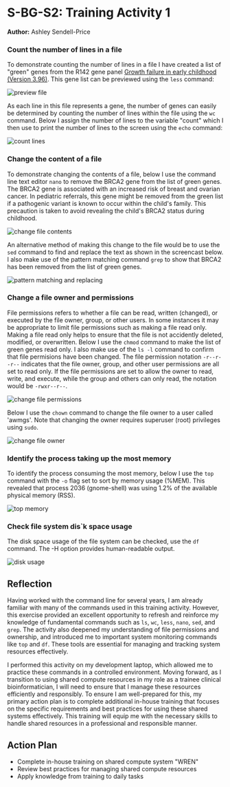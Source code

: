 # S-BG-S2: Training Activity 1
**Author:** Ashley Sendell-Price

### Count the number of lines in a file
To demonstrate counting the number of lines in a file I have created a list of "green" genes from the R142 gene panel [Growth failure in early childhood (Version 3.96)](https://panelapp.genomicsengland.co.uk/panels/473/). This gene list can be previewed using the `less` command:

![preview file](gifs/preview_genes.gif)

As each line in this file represents a gene, the number of genes can easily be determined by counting the number of lines within the file using the `wc` command. Below I assign the number of lines to the variable "count" which I then use to print the number of lines to the screen using the `echo` command:

![count lines](gifs/count_lines.gif)

### Change the content of a file
To demonstrate changing the contents of a file, below I use the command line text editor `nano` to remove the BRCA2 gene from the list of green genes. The BRCA2 gene is associated with an increased risk of breast and ovarian cancer. In pediatric referrals, this gene might be removed from the green list if a pathogenic variant is known to occur within the child's family. This precaution is taken to avoid revealing the child's BRCA2 status during childhood.

![change file contents](gifs/change_file_content_nano.gif)

An alternative method of making this change to the file would be to use the `sed` command to find and replace the text as shown in the screencast below. I also make use of the pattern matching command `grep` to show that BRCA2 has been removed from the list of green genes.

![pattern matching and replacing](gifs/change_file_content_sed.gif)

### Change a file owner and permissions
File permissions refers to whether a file can be read, written (changed), or executed by the file owner, group, or other users. In some instances it may be appropriate to limit file permissions such as making a file read only. Making a file read only helps to ensure that the file is not accidently deleted, modified, or overwritten. Below I use the `chmod` command to make the list of green genes read only. I also make use of the `ls -l` command to confirm that file permisions have been changed. The file permission notation `-r--r--r--` indicates that the file owner, group, and other user permissions are all set to read only. If the file permissions are set to allow the owner to read, write, and execute, while the group and others can only read, the notation would be `-rwxr--r--`.

![change file permissions](gifs/chmod.gif)

Below I use the `chown` command to change the file owner to a user called 'awmgs'. Note that changing the owner requires superuser (root) privileges using `sudo`.

![change file owner](gifs/chown.gif)


### Identify the process taking up the most memory
To identify the process consuming the most memory, below I use the `top` command with the `-o` flag set to sort by memory usage (%MEM). This revealed that process 2036 (gnome-shell) was using 1.2% of the available physical memory (RSS).

![top memory](gifs/top_memory.gif)


### Check file system dis`k space usage
The disk space usage of the file system can be checked, use the `df` command. The -H option provides human-readable output.

![disk usage](gifs/disk_usage.gif)

## Reflection
Having worked with the command line for several years, I am already familiar with many of the commands used in this training activity. However, this exercise provided an excellent opportunity to refresh and reinforce my knowledge of fundamental commands such as `ls`, `wc`, `less`, `nano`, `sed`, and `grep`. The activity also deepened my understanding of file permissions and ownership, and introduced me to important system monitoring commands like `top` and `df`. These tools are essential for managing and tracking system resources effectively.

I performed this activity on my development laptop, which allowed me to practice these commands in a controlled environment. Moving forward, as I transition to using shared compute resources in my role as a trainee clinical bioinformatician, I will need to ensure that I manage these resources efficiently and responsibly. To ensure I am well-prepared for this, my primary action plan is to complete additional in-house training that focuses on the specific requirements and best practices for using these shared systems effectively. This training will equip me with the necessary skills to handle shared resources in a professional and responsible manner.

## Action Plan
- Complete in-house training on shared compute system "WREN"
- Review best practices for managing shared compute resources
- Apply knowledge from training to daily tasks

